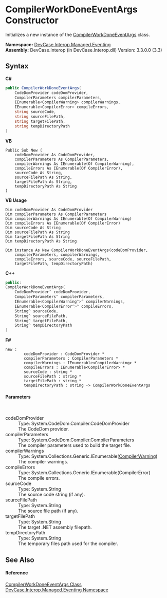 # CompilerWorkDoneEventArgs Constructor 
 

Initializes a new instance of the <a href="T_DevCase_Interop_Managed_Eventing_CompilerWorkDoneEventArgs">CompilerWorkDoneEventArgs</a> class.

**Namespace:**&nbsp;<a href="N_DevCase_Interop_Managed_Eventing">DevCase.Interop.Managed.Eventing</a><br />**Assembly:**&nbsp;DevCase.Interop (in DevCase.Interop.dll) Version: 3.3.0.0 (3.3)

## Syntax

**C#**<br />
``` C#
public CompilerWorkDoneEventArgs(
	CodeDomProvider codeDomProvider,
	CompilerParameters compilerParameters,
	IEnumerable<CompilerWarning> compilerWarnings,
	IEnumerable<CompilerError> compileErrors,
	string sourceCode,
	string sourceFilePath,
	string targetFilePath,
	string tempDirectoryPath
)
```

**VB**<br />
``` VB
Public Sub New ( 
	codeDomProvider As CodeDomProvider,
	compilerParameters As CompilerParameters,
	compilerWarnings As IEnumerable(Of CompilerWarning),
	compileErrors As IEnumerable(Of CompilerError),
	sourceCode As String,
	sourceFilePath As String,
	targetFilePath As String,
	tempDirectoryPath As String
)
```

**VB Usage**<br />
``` VB Usage
Dim codeDomProvider As CodeDomProvider
Dim compilerParameters As CompilerParameters
Dim compilerWarnings As IEnumerable(Of CompilerWarning)
Dim compileErrors As IEnumerable(Of CompilerError)
Dim sourceCode As String
Dim sourceFilePath As String
Dim targetFilePath As String
Dim tempDirectoryPath As String

Dim instance As New CompilerWorkDoneEventArgs(codeDomProvider, 
	compilerParameters, compilerWarnings, 
	compileErrors, sourceCode, sourceFilePath, 
	targetFilePath, tempDirectoryPath)
```

**C++**<br />
``` C++
public:
CompilerWorkDoneEventArgs(
	CodeDomProvider^ codeDomProvider, 
	CompilerParameters^ compilerParameters, 
	IEnumerable<CompilerWarning^>^ compilerWarnings, 
	IEnumerable<CompilerError^>^ compileErrors, 
	String^ sourceCode, 
	String^ sourceFilePath, 
	String^ targetFilePath, 
	String^ tempDirectoryPath
)
```

**F#**<br />
``` F#
new : 
        codeDomProvider : CodeDomProvider * 
        compilerParameters : CompilerParameters * 
        compilerWarnings : IEnumerable<CompilerWarning> * 
        compileErrors : IEnumerable<CompilerError> * 
        sourceCode : string * 
        sourceFilePath : string * 
        targetFilePath : string * 
        tempDirectoryPath : string -> CompilerWorkDoneEventArgs
```


#### Parameters
&nbsp;<dl><dt>codeDomProvider</dt><dd>Type: System.CodeDom.Compiler.CodeDomProvider<br />The CodeDom provider.</dd><dt>compilerParameters</dt><dd>Type: System.CodeDom.Compiler.CompilerParameters<br />The compiler parameters used to build the target file.</dd><dt>compilerWarnings</dt><dd>Type: System.Collections.Generic.IEnumerable(<a href="T_DevCase_Interop_Managed_CompilerWarning">CompilerWarning</a>)<br />The compiler warnings.</dd><dt>compileErrors</dt><dd>Type: System.Collections.Generic.IEnumerable(CompilerError)<br />The compile errors.</dd><dt>sourceCode</dt><dd>Type: System.String<br />The source code string (if any).</dd><dt>sourceFilePath</dt><dd>Type: System.String<br />The source file path (if any).</dd><dt>targetFilePath</dt><dd>Type: System.String<br />The target .NET assembly filepath.</dd><dt>tempDirectoryPath</dt><dd>Type: System.String<br />The temporary files path used for the compiler.</dd></dl>

## See Also


#### Reference
<a href="T_DevCase_Interop_Managed_Eventing_CompilerWorkDoneEventArgs">CompilerWorkDoneEventArgs Class</a><br /><a href="N_DevCase_Interop_Managed_Eventing">DevCase.Interop.Managed.Eventing Namespace</a><br />